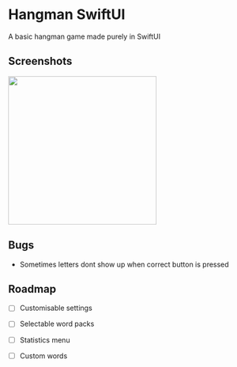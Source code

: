 
# Hangman SwiftUI
A basic hangman game made purely in SwiftUI






## Screenshots

<img src="https://i.imgur.com/VJLJibF.png" width="300"  />

## Bugs
- Sometimes letters dont show up when correct button is pressed

## Roadmap

- [ ] Customisable settings

- [ ] Selectable word packs

- [ ] Statistics menu

- [ ] Custom words

